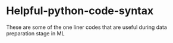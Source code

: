 # Helpful-python-code-syntax
These are some of the one liner codes that are useful during data preparation stage in ML
